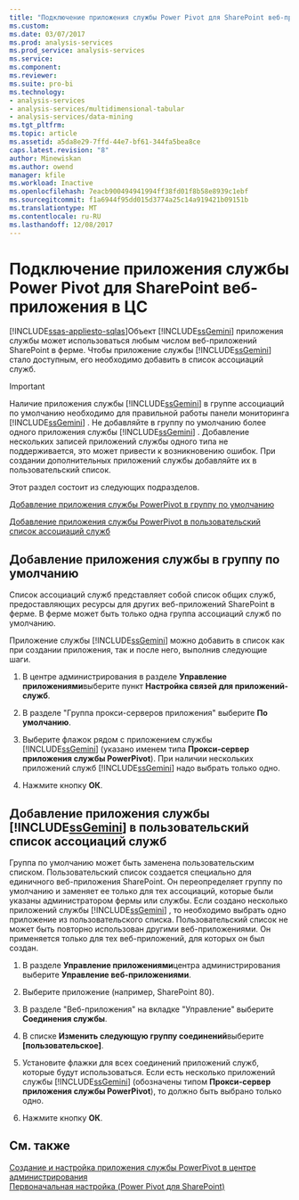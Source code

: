 ```yaml
---
title: "Подключение приложения службы Power Pivot для SharePoint веб-приложения в ЦС | Документы Microsoft"
ms.custom: 
ms.date: 03/07/2017
ms.prod: analysis-services
ms.prod_service: analysis-services
ms.service: 
ms.component: 
ms.reviewer: 
ms.suite: pro-bi
ms.technology:
- analysis-services
- analysis-services/multidimensional-tabular
- analysis-services/data-mining
ms.tgt_pltfrm: 
ms.topic: article
ms.assetid: a5da8e29-7ffd-44e7-bf61-344fa5bea8ce
caps.latest.revision: "8"
author: Minewiskan
ms.author: owend
manager: kfile
ms.workload: Inactive
ms.openlocfilehash: 7eacb900494941994ff38fd01f8b58e8939c1ebf
ms.sourcegitcommit: f1a6944f95dd015d3774a25c14a919421b09151b
ms.translationtype: MT
ms.contentlocale: ru-RU
ms.lasthandoff: 12/08/2017
---
```

# <a name="connect-power-pivot-service-app-to-sharepoint-web-app-in-ca"></a>Подключение приложения службы Power Pivot для SharePoint веб-приложения в ЦС
[!INCLUDE[ssas-appliesto-sqlas](../../includes/ssas-appliesto-sqlas.md)]Объект [!INCLUDE[ssGemini](../../includes/ssgemini-md.md)] приложения службы может использоваться любым числом веб-приложений SharePoint в ферме. Чтобы приложение службы [!INCLUDE[ssGemini](../../includes/ssgemini-md.md)] стало доступным, его необходимо добавить в список ассоциаций служб.  
  
> [!IMPORTANT]  
>  Наличие приложения службы [!INCLUDE[ssGemini](../../includes/ssgemini-md.md)] в группе ассоциаций по умолчанию необходимо для правильной работы панели мониторинга [!INCLUDE[ssGemini](../../includes/ssgemini-md.md)] . Не добавляйте в группу по умолчанию более одного приложения службы [!INCLUDE[ssGemini](../../includes/ssgemini-md.md)] . Добавление нескольких записей приложений службы одного типа не поддерживается, это может привести к возникновению ошибок. При создании дополнительных приложений службы добавляйте их в пользовательский список.  
  
 Этот раздел состоит из следующих подразделов.  
  
 [Добавление приложения службы PowerPivot в группу по умолчанию](#default)  
  
 [Добавление приложения службы PowerPivot в пользовательский список ассоциаций служб](#custom)  
  
##  <a name="default"></a> Добавление приложения службы в группу по умолчанию  
 Список ассоциаций служб представляет собой список общих служб, предоставляющих ресурсы для других веб-приложений SharePoint в ферме. В ферме может быть только одна группа ассоциаций служб по умолчанию.  
  
 Приложение службы [!INCLUDE[ssGemini](../../includes/ssgemini-md.md)] можно добавить в список как при создании приложения, так и после него, выполнив следующие шаги.  
  
1.  В центре администрирования в разделе **Управление приложениями**выберите пункт **Настройка связей для приложений-служб**.  
  
2.  В разделе "Группа прокси-серверов приложения" выберите **По умолчанию**.  
  
3.  Выберите флажок рядом с приложением службы [!INCLUDE[ssGemini](../../includes/ssgemini-md.md)] (указано именем типа **Прокси-сервер приложения службы PowerPivot**). При наличии нескольких приложений служб [!INCLUDE[ssGemini](../../includes/ssgemini-md.md)] надо выбрать только одно.  
  
4.  Нажмите кнопку **ОК**.  
  
##  <a name="custom"></a> Добавление приложения службы [!INCLUDE[ssGemini](../../includes/ssgemini-md.md)] в пользовательский список ассоциаций служб  
 Группа по умолчанию может быть заменена пользовательским списком. Пользовательский список создается специально для единичного веб-приложения SharePoint. Он переопределяет группу по умолчанию и заменяет ее только для тех ассоциаций, которые были указаны администратором фермы или службы. Если создано несколько приложений службы [!INCLUDE[ssGemini](../../includes/ssgemini-md.md)] , то необходимо выбрать одно приложение из пользовательского списка. Пользовательский список не может быть повторно использован другими веб-приложениями. Он применяется только для тех веб-приложений, для которых он был создан.  
  
1.  В разделе **Управление приложениями**центра администрирования выберите **Управление веб-приложениями**.  
  
2.  Выберите приложение (например, SharePoint 80).  
  
3.  В разделе "Веб-приложения" на вкладке "Управление" выберите **Соединения службы**.  
  
4.  В списке **Изменить следующую группу соединений**выберите **[пользовательское]**.  
  
5.  Установите флажки для всех соединений приложений служб, которые будут использоваться. Если есть несколько приложений службы [!INCLUDE[ssGemini](../../includes/ssgemini-md.md)] (обозначены типом **Прокси-сервер приложения службы PowerPivot**), то должно быть выбрано только одно.  
  
6.  Нажмите кнопку **ОК**.  
  
## <a name="see-also"></a>См. также  
 [Создание и настройка приложения службы PowerPivot в центре администрирования](../../analysis-services/power-pivot-sharepoint/create-and-configure-power-pivot-service-application-in-ca.md)   
 [Первоначальная настройка (Power Pivot для SharePoint)](http://msdn.microsoft.com/en-us/3a0ec2eb-017a-40db-b8d4-8aa8f4cdc146)  
  
  
